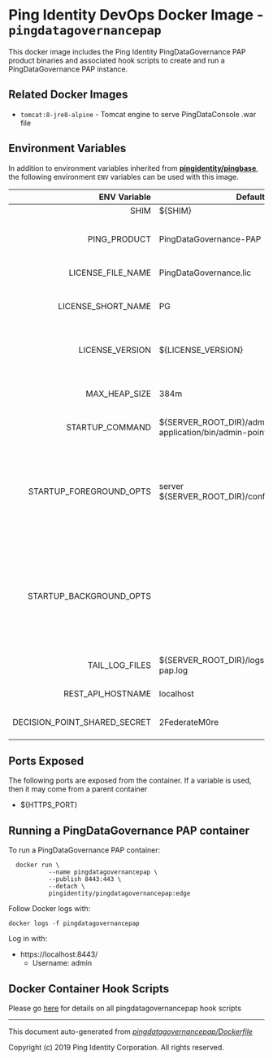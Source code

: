 
# Ping Identity DevOps Docker Image - `pingdatagovernancepap`

This docker image includes the Ping Identity PingDataGovernance PAP product binaries
and associated hook scripts to create and run a PingDataGovernance PAP instance.

## Related Docker Images
- `tomcat:8-jre8-alpine` - Tomcat engine to serve PingDataConsole .war file

## Environment Variables
In addition to environment variables inherited from **[pingidentity/pingbase](https://pingidentity-devops.gitbook.io/devops/docker-images/pingbase)**,
the following environment `ENV` variables can be used with 
this image. 

| ENV Variable  | Default     | Description
| ------------: | ----------- | ---------------------------------
| SHIM  | ${SHIM}  | 
| PING_PRODUCT  | PingDataGovernance-PAP  | PingIdentity license version Ping product name 
| LICENSE_FILE_NAME  | PingDataGovernance.lic  | Name of License File 
| LICENSE_SHORT_NAME  | PG  | Shortname used when retrieving license from License Server 
| LICENSE_VERSION  | ${LICENSE_VERSION}  | Version used when retrieving license from License Server 
| MAX_HEAP_SIZE  | 384m  | Minimal Heap size required for Ping DataGovernance 
| STARTUP_COMMAND  | ${SERVER_ROOT_DIR}/admin-point-application/bin/admin-point-application  | 
| STARTUP_FOREGROUND_OPTS  | server ${SERVER_ROOT_DIR}/config/configuration.yml  | Adding lockdown mode so non administrive connections be made until server has been started with replication enabled 
| STARTUP_BACKGROUND_OPTS  |   | Adding lockdown mode so non administrive connections be made until server has been started with replication enabled 
| TAIL_LOG_FILES  | ${SERVER_ROOT_DIR}/logs/datagovernance-pap.log  | Files tailed once container has started 
| REST_API_HOSTNAME  | localhost  | Hostname used for the REST API 
| DECISION_POINT_SHARED_SECRET  | 2FederateM0re  | Define shared secret between PDG and PAP 
## Ports Exposed
The following ports are exposed from the container.  If a variable is
used, then it may come from a parent container
- ${HTTPS_PORT}

## Running a PingDataGovernance PAP container
To run a PingDataGovernance PAP container:

```she   ll
  docker run \
           --name pingdatagovernancepap \
           --publish 8443:443 \
           --detach \
           pingidentity/pingdatagovernancepap:edge
```

Follow Docker logs with:

```
docker logs -f pingdatagovernancepap
```

Log in with:
* https://localhost:8443/
  * Username: admin
## Docker Container Hook Scripts
Please go [here](https://github.com/pingidentity/pingidentity-devops-getting-started/tree/master/docs/docker-images/pingdatagovernancepap/hooks/README.md) for details on all pingdatagovernancepap hook scripts

---
This document auto-generated from _[pingdatagovernancepap/Dockerfile](https://github.com/pingidentity/pingidentity-docker-builds/blob/master/pingdatagovernancepap/Dockerfile)_

Copyright (c)  2019 Ping Identity Corporation. All rights reserved.
